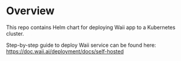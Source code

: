 # Overview

This repo contains Helm chart for deploying Waii app to a Kubernetes cluster.

Step-by-step guide to deploy Waii service can be found here: https://doc.waii.ai/deployment/docs/self-hosted
